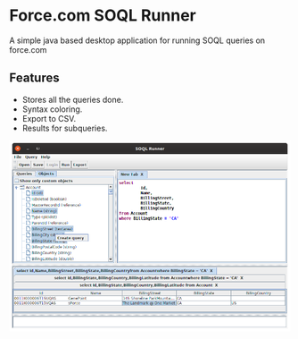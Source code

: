 Force.com SOQL Runner
=====================

A simple java based desktop application for running SOQL queries on force.com

Features
--------

* Stores all the queries done.
* Syntax coloring.
* Export to CSV.
* Results for subqueries.

![screenshot](screenshot.png)
